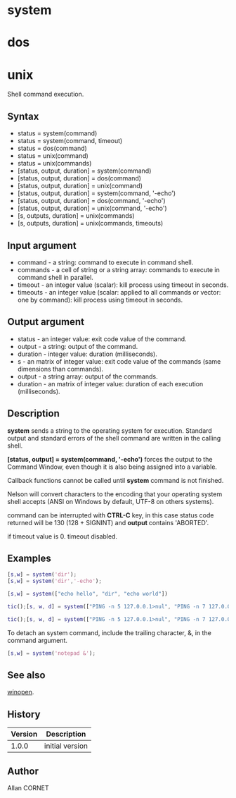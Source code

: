 # system

# dos

# unix

Shell command execution.

## Syntax

- status = system(command)
- status = system(command, timeout)
- status = dos(command)
- status = unix(command)
- status = unix(commands)
- [status, output, duration] = system(command)
- [status, output, duration] = dos(command)
- [status, output, duration] = unix(command)
- [status, output, duration] = system(command, '-echo')
- [status, output, duration] = dos(command, '-echo')
- [status, output, duration] = unix(command, '-echo')
- [s, outputs, duration] = unix(commands)
- [s, outputs, duration] = unix(commands, timeouts)

## Input argument

- command - a string: command to execute in command shell.
- commands - a cell of string or a string array: commands to execute in command shell in parallel.
- timeout - an integer value (scalar): kill process using timeout in seconds.
- timeouts - an integer value (scalar: applied to all commands or vector: one by command): kill process using timeout in seconds.

## Output argument

- status - an integer value: exit code value of the command.
- output - a string: output of the command.
- duration - integer value: duration (milliseconds).
- s - an matrix of integer value: exit code value of the commands (same dimensions than commands).
- output - a string array: output of the commands.
- duration - an matrix of integer value: duration of each execution (milliseconds).

## Description

  <p><b>system</b> sends a string to the operating system for execution. Standard output and standard errors of the shell command are written in the calling shell.</p>
  <p><b>[status, output] = system(command, '-echo')</b> forces the output to the Command Window, even though it is also being assigned into a variable.</p>
  <p>Callback functions cannot be called until <b>system</b> command is not finished.</p>
  <p>Nelson will convert characters to the encoding that your operating system shell accepts (ANSI on Windows by default, UTF-8 on others systems).</p>
  <p>command can be interrupted with <b>CTRL-C</b> key, in this case status code returned will be 130 (128 + SIGNINT) and <b>output </b> contains 'ABORTED'.</p>
  <p>if timeout value is 0. timeout disabled.</p>

## Examples

```matlab
[s,w] = system('dir');
[s,w] = system('dir','-echo');
```

```matlab
[s,w] = system(["echo hello", "dir", "echo world"])
```

```matlab
tic();[s, w, d] = system(["PING -n 5 127.0.0.1>nul", "PING -n 7 127.0.0.1>nul", "PING -n 10 127.0.0.1>nul"]), toc()
```

```matlab
tic();[s, w, d] = system(["PING -n 5 127.0.0.1>nul", "PING -n 7 127.0.0.1>nul", "PING -n 10 127.0.0.1>nul"], [1, 5, 3]), toc()
```

To detach an system command, include the trailing character, &, in the command argument.

```matlab
[s,w] = system('notepad &');
```

## See also

[winopen](winopen.md).

## History

| Version | Description     |
| ------- | --------------- |
| 1.0.0   | initial version |

## Author

Allan CORNET
